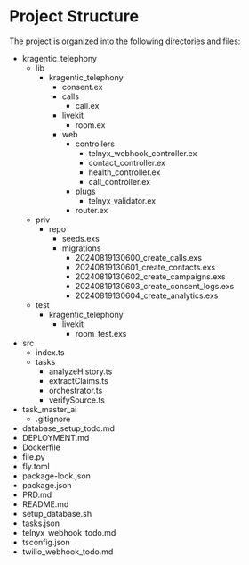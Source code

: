 # Project Structure
The project is organized into the following directories and files:

* kragentic_telephony
	+ lib
		- kragentic_telephony
			- consent.ex
			- calls
				- call.ex
			- livekit
				- room.ex
			- web
				- controllers
					- telnyx_webhook_controller.ex
					- contact_controller.ex
					- health_controller.ex
					- call_controller.ex
				- plugs
					- telnyx_validator.ex
				- router.ex
	+ priv
		- repo
			- seeds.exs
			- migrations
				- 20240819130600_create_calls.exs
				- 20240819130601_create_contacts.exs
				- 20240819130602_create_campaigns.exs
				- 20240819130603_create_consent_logs.exs
				- 20240819130604_create_analytics.exs
	+ test
		- kragentic_telephony
			- livekit
				- room_test.exs
* src
	+ index.ts
	+ tasks
		- analyzeHistory.ts
		- extractClaims.ts
		- orchestrator.ts
		- verifySource.ts
* task_master_ai
	+ .gitignore
* database_setup_todo.md
* DEPLOYMENT.md
* Dockerfile
* file.py
* fly.toml
* package-lock.json
* package.json
* PRD.md
* README.md
* setup_database.sh
* tasks.json
* telnyx_webhook_todo.md
* tsconfig.json
* twilio_webhook_todo.md
